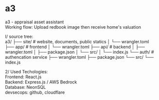 # a3
a3 - appraisal asset assistant  
Working flow: Upload redbook image then receive home's valuation  

I/ source tree:  
a3/
├── site/ # website, documents, public statics
│   └── wrangler.toml
├── app/ # frontend
│   └── wrangler.toml
├── api/ # backend
│   ├── wrangler.toml
│   ├── package.json
│   └── src/
│       └── index.js
└── auth/ # authencation service
    ├── wrangler.toml
    ├── package.json
    └── src/
        └── index.js

2/ Used Techologies:  
Frontend: React.js  
Backend: Express.js / AWS Bedrock  
Database: NeonSQL  
devsecops: github, cloudflare   